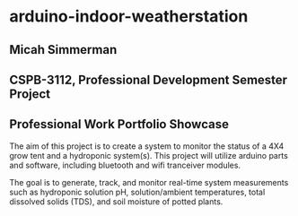 # arduino-indoor-weatherstation

## Micah Simmerman
## CSPB-3112, Professional Development Semester Project 
## Professional Work Portfolio Showcase

The aim of this project is to create a system to monitor the status of a 4X4 grow tent and a hydroponic system(s). This project will utilize arduino parts and software, including bluetooth and wifi tranceiver modules. 

The goal is to generate, track, and monitor real-time system measurements such as hydroponic solution pH, solution/ambient temperatures, total dissolved solids (TDS), and soil moisture of potted plants.

